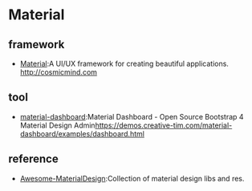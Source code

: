 # Material

## framework

* [Material](https://github.com/CosmicMind/Material):A UI/UX framework for creating beautiful applications. <http://cosmicmind.com>

## tool

* [material-dashboard](https://github.com/creativetimofficial/material-dashboard):Material Dashboard - Open Source Bootstrap 4 Material Design Admin<https://demos.creative-tim.com/material-dashboard/examples/dashboard.html>

## reference

* [Awesome-MaterialDesign](https://github.com/lightSky/Awesome-MaterialDesign):Collection of material design libs and res.
